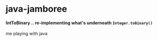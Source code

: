 # java-jamboree
#### IntToBinary .. re-implementing what's underneath `Integer.toBinary()`
me playing with java

